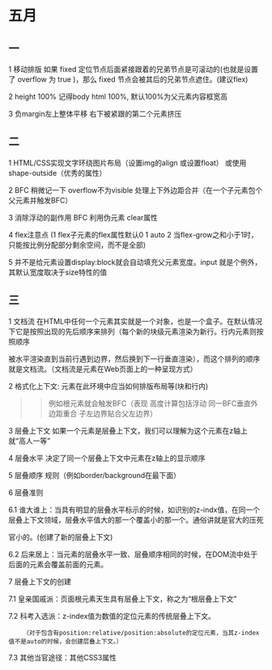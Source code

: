 # 五月

## 一

1 移动排版 如果 fixed 定位节点后面紧接跟着的兄弟节点是可滚动的(也就是设置了 overflow 为 true )，那么 fixed 节点会被其后的兄弟节点遮住。(建议flex)

2 height 100% 记得body html 100%,  默认100%为父元素内容框宽高 

3 负margin左上整体平移  右下被紧跟的第二个元素挤压

## 二

1  HTML/CSS实现文字环绕图片布局（设置img的align 或设置float） 或使用shape-outside（优秀的属性）

2 BFC 稍微记一下 overflow不为visible 处理上下外边距合并（在一个子元素包个父元素并触发BFC）

3 消除浮动的副作用  BFC  利用伪元素 clear属性

4 flex注意点 (1 flex子元素的flex属性默认0 1 auto  2 当flex-grow之和小于1时，只能按比例分配部分剩余空间，而不是全部)

5 并不是给元素设置display:block就会自动填充父元素宽度。input 就是个例外，其默认宽度取决于size特性的值

## 三

1 文档流 在HTML中任何一个元素其实就是一个对象，也是一个盒子。在默认情况下它是按照出现的先后顺序来排列（每个新的块级元素渲染为新行。行内元素则按照顺序

被水平渲染直到当前行遇到边界，然后换到下一行垂直渲染），而这个排列的顺序就是文档流。（文档流是元素在Web页面上的一种呈现方式）

2 格式化上下文: 元素在此环境中应当如何排版布局等(块和行内)

>>例如根元素就会触发BFC（表现 高度计算包括浮动 同一BFC垂直外边距重合 子左边界贴合父左边界）

3 层叠上下文 如果一个元素是层叠上下文，我们可以理解为这个元素在z轴上就“高人一等”

4 层叠水平 决定了同一个层叠上下文中元素在z轴上的显示顺序

5 层叠顺序 规则（例如border/background在最下面）

6 层叠准则 

  6.1  谁大谁上：当具有明显的层叠水平标示的时候，如识别的z-indx值，在同一个层叠上下文领域，层叠水平值大的那一个覆盖小的那一个。通俗讲就是官大的压死
  
  官小的。(创建了新的层叠上下文)
  
  6.2 后来居上：当元素的层叠水平一致、层叠顺序相同的时候，在DOM流中处于后面的元素会覆盖前面的元素。

7 层叠上下文的创建

  7.1 皇亲国戚派：页面根元素天生具有层叠上下文，称之为“根层叠上下文”

  7.2 科考入选派：z-index值为数值的定位元素的传统层叠上下文。
  
        （对于包含有position:relative/position:absolute的定位元素，当其z-index值不是auto的时候，会创建层叠上下文。）

  7.3 其他当官途径：其他CSS3属性



